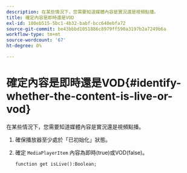 ```yaml
---
description: 在某些情況下，您需要知道媒體內容是實況還是視頻點播。
title: 確定內容是即時還是VOD
exl-id: 180eb515-5bc1-4b32-babf-bcc640ebfa72
source-git-commit: be43bbbd1051886c8979ff590a3197b2a7249b6a
workflow-type: tm+mt
source-wordcount: '67'
ht-degree: 0%

---
```


# 確定內容是即時還是VOD{#identify-whether-the-content-is-live-or-vod}

在某些情況下，您需要知道媒體內容是實況還是視頻點播。

1. 確保播放器至少處於「已初始化」狀態。
1. 確定 `MediaPlayerItem` 內容為即時(true)或VOD(false)。

   ```
   function get isLive():Boolean;
   ```
